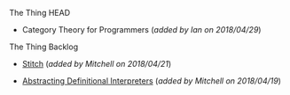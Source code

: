 The Thing HEAD

* Category Theory for Programmers (_added by Ian on 2018/04/29_)

The Thing Backlog

* [Stitch](https://cs.brynmawr.edu/~rae/papers/2018/stitch/stitch.pdf) (_added by Mitchell on 2018/04/21_)

* [Abstracting Definitional Interpreters](https://arxiv.org/pdf/1707.04755.pdf) (_added by Mitchell on 2018/04/19_)
